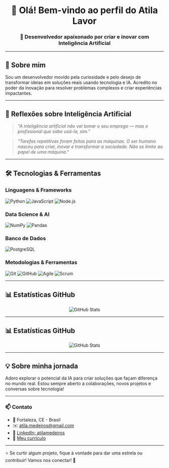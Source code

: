 <div align="center">

# 👋 Olá! Bem-vindo ao perfil do Atila Lavor

### 🤖 Desenvolvedor apaixonado por criar e inovar com Inteligência Artificial

</div>

---

## 🚀 Sobre mim

Sou um desenvolvedor movido pela curiosidade e pelo desejo de transformar ideias em soluções reais usando tecnologia e IA. Acredito no poder da inovação para resolver problemas complexos e criar experiências impactantes.

---

## 🤖 Reflexões sobre Inteligência Artificial

> *"A inteligência artificial não vai tomar o seu emprego — mas o profissional que sabe usá-la, sim."*

> *"Tarefas repetitivas foram feitas para as máquinas. O ser humano nasceu para criar, inovar e transformar a sociedade. Não se limite ao papel de uma máquina."*

---

## 🛠️ Tecnologias & Ferramentas

### Linguagens & Frameworks
<img src="https://img.shields.io/badge/-Python-3776AB?style=flat&logo=python&logoColor=white" alt="Python" />
<img src="https://img.shields.io/badge/-JavaScript-F7DF1E?style=flat&logo=javascript&logoColor=black" alt="JavaScript" />
<img src="https://img.shields.io/badge/-Node.js-339933?style=flat&logo=node.js&logoColor=white" alt="Node.js" />

### Data Science & AI
<img src="https://img.shields.io/badge/-NumPy-013243?style=flat&logo=numpy&logoColor=white" alt="NumPy" />
<img src="https://img.shields.io/badge/-Pandas-150458?style=flat&logo=pandas&logoColor=white" alt="Pandas" />

### Banco de Dados
<img src="https://img.shields.io/badge/-PostgreSQL-336791?style=flat&logo=postgresql&logoColor=white" alt="PostgreSQL" />

### Metodologias & Ferramentas
<img src="https://img.shields.io/badge/-Git-F05032?style=flat&logo=git&logoColor=white" alt="Git" />
<img src="https://img.shields.io/badge/-GitHub-181717?style=flat&logo=github&logoColor=white" alt="GitHub" />
<img src="https://img.shields.io/badge/-Agile-0052CC?style=flat&logoColor=white" alt="Agile" />
<img src="https://img.shields.io/badge/-Scrum-009FDA?style=flat&logoColor=white" alt="Scrum" />

---

## 📊 Estatísticas GitHub

<div align="center">

![GitHub Stats](https://github-readme-stats.vercel.app/api?username=atilamedeiros&show_icons=true&theme=vue&count_private=true&hide=stars,issues)

</div>

---

## 📊 Estatísticas GitHub

<div align="center">

<img src="https://github-readme-stats.vercel.app/api?username=atilamedeiros&show_icons=true&theme=vue&count_private=true&hide=stars,issues" alt="GitHub Stats" />

</div>

---

## 💡 Sobre minha jornada

Adoro explorar o potencial da IA para criar soluções que façam diferença no mundo real. Estou sempre aberto a colaborações, novos projetos e conversas sobre tecnologia!

---

### 📫 Contato

- 📍 Fortaleza, CE - Brasil  
- ✉️ [atila.medeiros@gmail.com](mailto:atila.medeiros@gmail.com)  
- 🔗 [LinkedIn: atilamedeiros](https://www.linkedin.com/in/atilamedeiros)  
- 🧠 [Meu currículo](https://github.com/AtilaMedeiros)

---

⭐ Se curtir algum projeto, fique à vontade para dar uma estrela ou contribuir! Vamos nos conectar! 🚀
